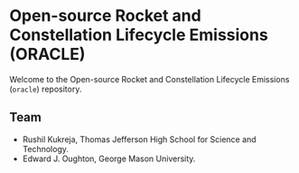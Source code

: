 # Open-source Rocket and Constellation Lifecycle Emissions (ORACLE)

Welcome to the Open-source Rocket and Constellation Lifecycle Emissions 
(`oracle`) repository.

## Team
- Rushil Kukreja, Thomas Jefferson High School for Science and Technology.
- Edward J. Oughton, George Mason University.
